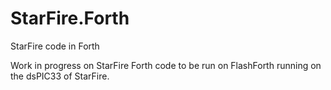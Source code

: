 # StarFire.Forth
StarFire code in Forth

Work in progress on StarFire Forth code to be run on FlashForth running on the dsPIC33 of StarFire.
